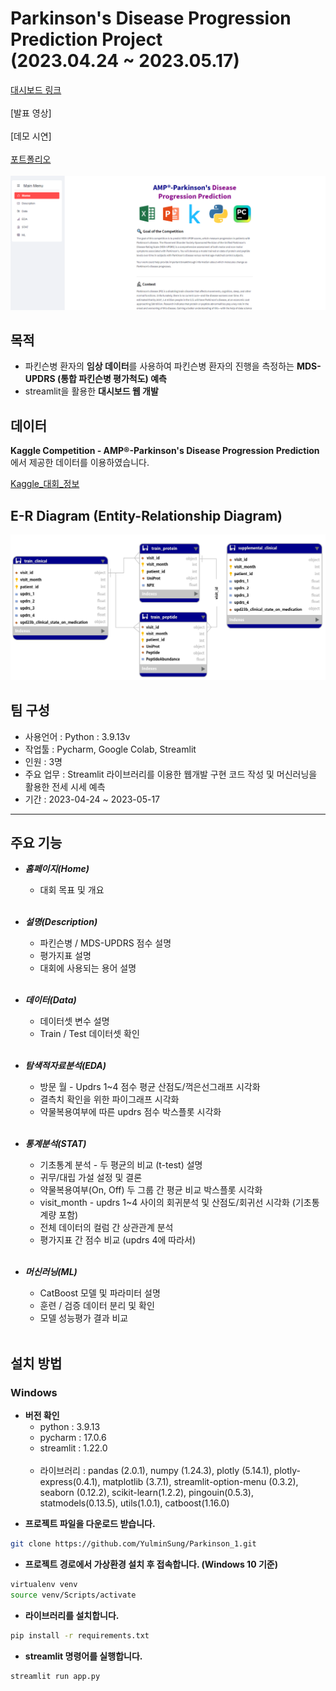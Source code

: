 # Parkinson's Disease Progression Prediction Project<br/>(2023.04.24 ~ 2023.05.17)

[대시보드 링크](https://yulminsung-parkinson-1-app-7xcgv0.streamlit.app/) <br/><br/>
[발표 영상] <br/><br/>
[데모 시연] <br/><br/>
[포트폴리오](https://github.com/YulminSung/Parkinson_1/tree/059eb9e34efac9167f72358b9c93ec2420ba6f77/pdf)<br/><br/>
![screensh](img/홈페이지.png)

## 목적
- 파킨슨병 환자의 **임상 데이터**를 사용하여 파킨슨병 환자의 진행을 측정하는 **MDS-UPDRS (통합 파킨슨병 평가척도) 예측**
- streamlit을 활용한 **대시보드 웹 개발**

## 데이터
**Kaggle Competition - AMP®-Parkinson's Disease Progression Prediction**에서 제공한 데이터를 이용하였습니다.

[Kaggle_대회_정보](https://www.kaggle.com/competitions/amp-parkinsons-disease-progression-prediction)

## E-R Diagram (Entity-Relationship Diagram)
![screensh](img/erd.png)

## 팀 구성
- 사용언어 : Python : 3.9.13v
- 작업툴 : Pycharm, Google Colab, Streamlit
- 인원 : 3명
- 주요 업무 : Streamlit 라이브러리를 이용한 웹개발 구현 코드 작성 및 머신러닝을 활용한 전세 시세 예측
- 기간 : 2023-04-24 ~ 2023-05-17
***

## 주요 기능
- ***홈페이지(Home)***
    - 대회 목표 및 개요<br/><br/>

- ***설명(Description)***
    - 파킨슨병 / MDS-UPDRS 점수 설명
    - 평가지표 설명
    - 대회에 사용되는 용어 설명<br/><br/>

- ***데이터(Data)***
    - 데이터셋 변수 설명
    - Train / Test 데이터셋 확인<br/><br/>

- ***탐색적자료분석(EDA)***
    - 방문 월 - Updrs 1~4 점수 평균 산점도/꺽은선그래프 시각화
    - 결측치 확인을 위한 파이그래프 시각화
    - 약물복용여부에 따른 updrs 점수 박스플롯 시각화<br/><br/>

- ***통계분석(STAT)***
    - 기초통계 분석 - 두 평균의 비교 (t-test) 설명
    - 귀무/대립 가설 설정 및 결론
    - 약물복용여부(On, Off) 두 그룹 간 평균 비교 박스플롯 시각화
    - visit_month - updrs 1~4 사이의 회귀분석 및 산점도/회귀선 시각화 (기초통계량 포함)
    - 전체 데이터의 컬럼 간 상관관계 분석
    - 평가지표 간 점수 비교 (updrs 4에 따라서)<br/><br/>

- ***머신러닝(ML)***
    - CatBoost 모델 및 파라미터 설명
    - 훈련 / 검증 데이터 분리 및 확인
    - 모델 성능평가 결과 비교<br/><br/>

## 설치 방법
### Windows
+ **버전 확인**
    - python : 3.9.13
    - pycharm : 17.0.6
    - streamlit : 1.22.0<br/><br/>
    - 라이브러리 :  pandas (2.0.1), numpy (1.24.3), plotly (5.14.1), plotly-express(0.4.1), matplotlib (3.7.1), streamlit-option-menu (0.3.2), seaborn (0.12.2), scikit-learn(1.2.2), pingouin(0.5.3), statmodels(0.13.5), utils(1.0.1), catboost(1.16.0) 

- **프로젝트 파일을 다운로드 받습니다.** 

```bash
git clone https://github.com/YulminSung/Parkinson_1.git
```

- **프로젝트 경로에서 가상환경 설치 후 접속합니다. (Windows 10 기준)**
```bash
virtualenv venv
source venv/Scripts/activate
```

- **라이브러리를 설치합니다.** 
```bash
pip install -r requirements.txt
```

- **streamlit 명령어를 실행합니다.** 
```bash
streamlit run app.py
```